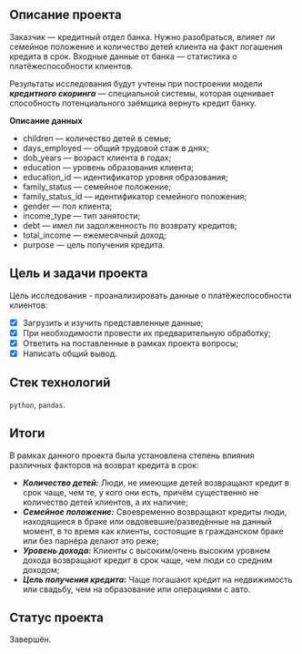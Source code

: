 ## Описание проекта

Заказчик — кредитный отдел банка. Нужно разобраться, влияет ли семейное положение и количество детей клиента на факт погашения кредита в срок. Входные данные от банка — статистика о платёжеспособности клиентов.

Результаты исследования будут учтены при построении модели ***кредитного скоринга*** — специальной системы, которая оценивает способность потенциального заёмщика вернуть кредит банку.

**Описание данных**

- children — количество детей в семье;
- days_employed — общий трудовой стаж в днях;
- dob_years — возраст клиента в годах;
- education — уровень образования клиента;
- education_id — идентификатор уровня образования;
- family_status — семейное положение;
- family_status_id — идентификатор семейного положения;
- gender — пол клиента;
- income_type — тип занятости;
- debt — имел ли задолженность по возврату кредитов;
- total_income — ежемесячный доход;
- purpose — цель получения кредита.

## Цель и задачи проекта

Цель исследования - проанализировать данные о платёжеспособности клиентов:

- [x] Загрузить и изучить представленные данные;
- [x] При необходимости провести их предварительную обработку;
- [x] Ответить на поставленные в рамках проекта вопросы;
- [x] Написать общий вывод.

## Стек технологий

`python`, `pandas`.

## Итоги

В рамках данного проекта была установлена степень влияния различных факторов на возврат кредита в срок:

- ***Количество детей:*** Люди, не имеющие детей возвращают кредит в срок чаще, чем те, у кого они есть, причём существенно не количество детей клиентов, а их наличие;
- ***Семейное положение:*** Своевременно возвращают кредиты люди, находящиеся в браке или овдовевшие/разведённые на данный момент, в то время как клиенты, состоящие в гражданском браке или без парнёра делают это реже;
- ***Уровень дохода:*** Клиенты с высоким/очень высоким уровнем дохода возвращают кредит в срок чаще, чем люди со средним доходом;
- ***Цель получения кредита:*** Чаще погашают кредит на недвижимость или свадьбу, чем на образование или операциями с авто.

## Статус проекта

Завершён.
